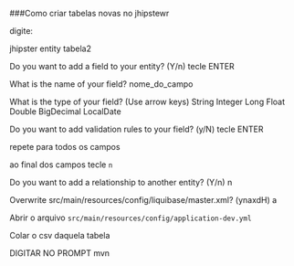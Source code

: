 ###Como criar tabelas novas no jhipstewr

digite:

jhipster entity tabela2

Do you want to add a field to your entity? (Y/n)
tecle ENTER

What is the name of your field?
nome_do_campo

What is the type of your field? (Use arrow keys)
String
Integer
Long
Float
Double
BigDecimal
LocalDate

Do you want to add validation rules to your field? (y/N)
tecle ENTER

repete para todos os campos

ao final dos campos tecle `n`

Do you want to add a relationship to another entity? (Y/n) n

Overwrite src/main/resources/config/liquibase/master.xml? (ynaxdH) a

Abrir o arquivo `src/main/resources/config/application-dev.yml`

Colar o csv daquela tabela

DIGITAR NO PROMPT mvn
